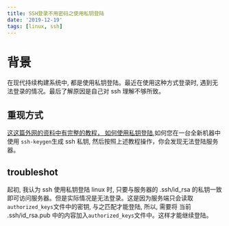 ```yaml
---
title: SSH登录不用密码之使用私钥登陆
date: '2019-12-19'
tags: [linux, ssh]
---
```


# 背景

在现代持续构建系统中, 都是使用私钥登陆。最近在使用这种方式登录时, 遇到无法登录的情况。最后了解原因是自己对 ssh 理解不够所致。

## 重现方式

[这这篇外网的资料中有完整的教程， 如何使用私钥登陆](https://support.rackspace.com/how-to/logging-in-with-an-ssh-private-key-on-linuxmac/),如何您在一台全新机器中使用
`ssh-keygen`生成 ssh 私钥, 然后按照上述教程操作，你会发现无法登陆服务器。

## troubleshot

起初, 我认为 ssh 使用私钥登陆 linux 时, 只要与服务器的 .ssh/id_rsa 的私钥一致即可访问服务器。但是实际情况是无法登录。这是因为服务端只会读取`authorized_keys`文件中的密钥, 与之匹配才能登陆,
所以, 需要将 当前 .ssh/id_rsa.pub 中的内容加入`authorized_keys`文件中。这样才能继续登陆。
